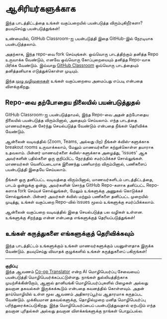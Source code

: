 <!--
CO_OP_TRANSLATOR_METADATA:
{
  "original_hash": "a094ef9927883de1cfcee51dbd143381",
  "translation_date": "2025-10-11T11:34:31+00:00",
  "source_file": "lessons/0-course-setup/for-teachers.md",
  "language_code": "ta"
}
-->
# ஆசிரியர்களுக்காக

இந்த பாடத்திட்டத்தை உங்கள் வகுப்பறையில் பயன்படுத்த விரும்புகிறீர்களா? தயவுசெய்து பயன்படுத்துங்கள்!

உண்மையில், GitHub Classroom-ஐ பயன்படுத்தி இதை GitHub-இல் நேரடியாக பயன்படுத்தலாம்.

அதற்காக, இந்த repo-வை fork செய்யுங்கள். ஒவ்வொரு பாடத்திற்கும் தனித்த Repo உருவாக்க வேண்டும், எனவே ஒவ்வொரு கோப்புறையையும் தனித்த Repo-வாக பிரிக்க வேண்டும். இவ்வாறு [GitHub Classroom](https://classroom.github.com/classrooms) ஒவ்வொரு பாடத்தையும் தனித்தனியாக எடுத்துக்கொள்ள முடியும்.

இந்த [முழு வழிமுறைகள்](https://github.blog/2020-03-18-set-up-your-digital-classroom-with-github-classroom/) உங்கள் வகுப்பறையை அமைப்பது எப்படி என்பதை விளக்குகிறது.

## Repo-வை தற்போதைய நிலையில் பயன்படுத்துதல்

GitHub Classroom-ஐ பயன்படுத்தாமல், இந்த Repo-வை அதன் தற்போதைய நிலையில் பயன்படுத்த விரும்பினால், அதையும் செய்யலாம். எந்த பாடத்தை மாணவர்களுடன் சேர்ந்து செயல்படுத்த வேண்டும் என்பதை நீங்கள் தெரிவிக்க வேண்டும்.

ஆன்லைன் வடிவத்தில் (Zoom, Teams, அல்லது பிற) நீங்கள் க்விஸ்-களுக்காக breakout rooms உருவாக்கலாம், மேலும் மாணவர்களை கற்றுக்கொள்ள தயாராக உதவலாம். பின்னர் மாணவர்களை க்விஸ்-களுக்காக அழைத்து, 'issues' ஆக அவர்களின் பதில்களை ஒரு குறிப்பிட்ட நேரத்தில் சமர்ப்பிக்கச் சொல்லுங்கள். மாணவர்கள் வெளிப்படையாக இணைந்து பணியாற்ற விரும்பினால், பணிகளைப் பயன்படுத்தி இதையே செய்யலாம்.

நீங்கள் ஒரு தனிப்பட்ட வடிவத்தை விரும்பினால், மாணவர்களிடம் பாடத்திட்டத்தை, பாடம் ஒன்றுக்கு ஒன்று, அவர்களின் சொந்த GitHub Repo-களாக தனிப்பட்ட Repo-களாக fork செய்யச் சொல்லுங்கள், மேலும் உங்களுக்கு அணுகல் கொடுக்கச் சொல்லுங்கள். பின்னர் அவர்கள் க்விஸ் மற்றும் பணிகளை தனிப்பட்ட முறையில் முடித்து, உங்கள் வகுப்பறை Repo-வில் issues மூலம் உங்களுக்கு சமர்ப்பிக்கலாம்.

ஆன்லைன் வகுப்பறை வடிவத்தில் இதை செயல்படுத்த பல வழிகள் உள்ளன. உங்களுக்கு சிறந்தது என்ன என்பதை எங்களுக்குத் தெரியப்படுத்துங்கள்!

## உங்கள் கருத்துகளை எங்களுக்குத் தெரிவிக்கவும்

இந்த பாடத்திட்டம் உங்களுக்கும் உங்கள் மாணவர்களுக்கும் பயனுள்ளதாக இருக்க வேண்டும். தயவுசெய்து விவாதக் குழுக்களில் உங்கள் கருத்துகளைப் பகிருங்கள்!

---

**குறிப்பு**:  
இந்த ஆவணம் [Co-op Translator](https://github.com/Azure/co-op-translator) என்ற AI மொழிபெயர்ப்பு சேவையைப் பயன்படுத்தி மொழிபெயர்க்கப்பட்டுள்ளது. நாங்கள் துல்லியத்திற்காக முயற்சிக்கின்றோம், ஆனால் தானியங்கி மொழிபெயர்ப்புகளில் பிழைகள் அல்லது தவறான தகவல்கள் இருக்கக்கூடும் என்பதை கவனத்தில் கொள்ளவும். அதன் தாய்மொழியில் உள்ள மூல ஆவணம் அதிகாரப்பூர்வ ஆதாரமாக கருதப்பட வேண்டும். முக்கியமான தகவல்களுக்கு, தொழில்முறை மனித மொழிபெயர்ப்பு பரிந்துரைக்கப்படுகிறது. இந்த மொழிபெயர்ப்பைப் பயன்படுத்துவதால் ஏற்படும் எந்த தவறான புரிதல்கள் அல்லது தவறான விளக்கங்களுக்கு நாங்கள் பொறுப்பல்ல.